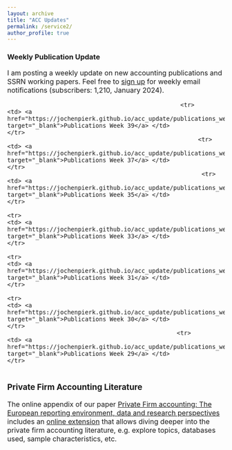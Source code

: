 ```yaml
---
layout: archive
title: "ACC Updates"
permalink: /service2/
author_profile: true
---
```

<!-- Global site tag (gtag.js) - Google Analytics -->
<script async src="https://www.googletagmanager.com/gtag/js?id=G-05633BF9HL"></script>
<script>
  window.dataLayer = window.dataLayer || [];
  function gtag(){dataLayer.push(arguments);}
  gtag('js', new Date());

   gtag('config', 'G-05633BF9HL', {'anonymize_ip': true});
</script> 
 


<h3> Weekly Publication Update </h3>
<font size="3"> 
I am posting a weekly update on new accounting publications and SSRN working papers. Feel free to <a href="https://jochenpierk.github.io/acc_update/subscribe.html" target="_blank">sign up</a> for weekly email notifications (subscribers: 1,210, January 2024). 

<p> </p>


 <table style="width:100%">   


                                                     <tr> 
    <td> <a href="https://jochenpierk.github.io/acc_update/publications_week39.html" target="_blank">Publications Week 39</a> </td>  
    </tr> 
                                                          <tr> 
    <td> <a href="https://jochenpierk.github.io/acc_update/publications_week37.html" target="_blank">Publications Week 37</a> </td>  
    </tr> 
                                                           <tr> 
    <td> <a href="https://jochenpierk.github.io/acc_update/publications_week35.html" target="_blank">Publications Week 35</a> </td>  
    </tr> 
                                                              <tr> 
    <td> <a href="https://jochenpierk.github.io/acc_update/publications_week33.html" target="_blank">Publications Week 33</a> </td>  
    </tr> 
                                                                  <tr> 
    <td> <a href="https://jochenpierk.github.io/acc_update/publications_week31.html" target="_blank">Publications Week 31</a> </td>  
    </tr> 
                                                                    <tr> 
    <td> <a href="https://jochenpierk.github.io/acc_update/publications_week30.html" target="_blank">Publications Week 30</a> </td>  
    </tr> 
                                                    <tr> 
    <td> <a href="https://jochenpierk.github.io/acc_update/publications_week29.html" target="_blank">Publications Week 29</a> </td>  
    </tr> 


   





 </table>




 <p> </p>

  
  
   <h3> Private Firm Accounting Literature </h3>
<font size="3">
 The online appendix of our paper <a href="https://www.tandfonline.com/doi/full/10.1080/00014788.2021.1982670" target="_blank">Private Firm accounting: The European reporting environment, data and research perspectives</a> includes an <a href="https://trr266.wiwi.hu-berlin.de/shiny/pfirmacclit/" target="_blank">online extension</a> that allows diving deeper into the private firm accounting literature, e.g. explore topics, databases used, sample characteristics, etc. 
   
    
